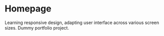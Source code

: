 # Homepage

Learning responsive design, adapting user interface across various screen sizes. Dummy portfolio project.